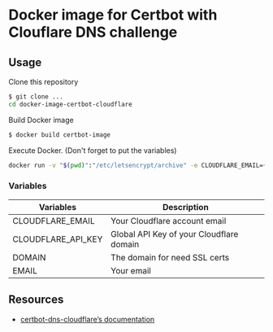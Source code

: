 # Docker image for Certbot with Clouflare DNS challenge

## Usage

Clone this repository

```sh
$ git clone ...
cd docker-image-certbot-cloudflare
```

Build Docker image

```sh
$ docker build certbot-image
```

Execute Docker. (Don't forget to put the variables)

```sh
docker run -v "$(pwd)":"/etc/letsencrypt/archive" -e CLOUDFLARE_EMAIL={dns_cloudflare_email} CLOUDFLARE_API_KEY={dns_cloudflare_api_key} -e DOMAIN={domain} -e EMAIL={email} --rm certbot-image
```

### Variables

| Variables              | Description                    |
|------------------------|--------------------------------|
| CLOUDFLARE_EMAIL       | Your Cloudflare account email |
| CLOUDFLARE_API_KEY     | Global API Key of your Cloudflare domain |
| DOMAIN                 | The domain for need SSL certs |
| EMAIL                  | Your email                    |

## Resources

- [certbot-dns-cloudflare’s documentation](https://certbot-dns-cloudflare.readthedocs.io/en/stable/)
